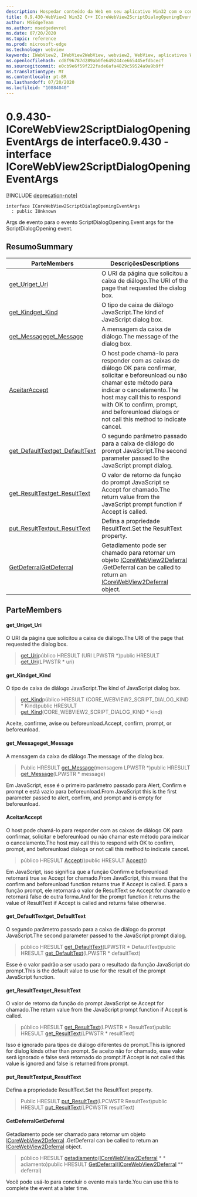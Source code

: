 ```yaml
---
description: Hospedar conteúdo da Web em seu aplicativo Win32 com o controle WebView2 do Microsoft Edge
title: 0.9.430-WebView2 Win32 C++ ICoreWebView2ScriptDialogOpeningEventArgs
author: MSEdgeTeam
ms.author: msedgedevrel
ms.date: 07/20/2020
ms.topic: reference
ms.prod: microsoft-edge
ms.technology: webview
keywords: IWebView2, IWebView2WebView, webview2, WebView, aplicativos Win32, Win32, Edge, ICoreWebView2, ICoreWebView2Host, controle do navegador, HTML Edge
ms.openlocfilehash: cd8f96787d289ab0fe649244ce665445efdbcecf
ms.sourcegitcommit: e0cb9e6f59f222fade6afa4829c59524a9a9b9ff
ms.translationtype: MT
ms.contentlocale: pt-BR
ms.lasthandoff: 07/20/2020
ms.locfileid: "10884040"
---
```

# <span data-ttu-id="ec3f0-104">0.9.430-ICoreWebView2ScriptDialogOpeningEventArgs de interface</span><span class="sxs-lookup"><span data-stu-id="ec3f0-104">0.9.430 - interface ICoreWebView2ScriptDialogOpeningEventArgs</span></span> 

[!INCLUDE [deprecation-note](../../includes/deprecation-note.md)]

```
interface ICoreWebView2ScriptDialogOpeningEventArgs
  : public IUnknown
```

<span data-ttu-id="ec3f0-105">Args de evento para o evento ScriptDialogOpening.</span><span class="sxs-lookup"><span data-stu-id="ec3f0-105">Event args for the ScriptDialogOpening event.</span></span>

## <span data-ttu-id="ec3f0-106">Resumo</span><span class="sxs-lookup"><span data-stu-id="ec3f0-106">Summary</span></span>

 <span data-ttu-id="ec3f0-107">Parte</span><span class="sxs-lookup"><span data-stu-id="ec3f0-107">Members</span></span>                        | <span data-ttu-id="ec3f0-108">Descrições</span><span class="sxs-lookup"><span data-stu-id="ec3f0-108">Descriptions</span></span>
--------------------------------|---------------------------------------------
[<span data-ttu-id="ec3f0-109">get_Uri</span><span class="sxs-lookup"><span data-stu-id="ec3f0-109">get_Uri</span></span>](#get_uri) | <span data-ttu-id="ec3f0-110">O URI da página que solicitou a caixa de diálogo.</span><span class="sxs-lookup"><span data-stu-id="ec3f0-110">The URI of the page that requested the dialog box.</span></span>
[<span data-ttu-id="ec3f0-111">get_Kind</span><span class="sxs-lookup"><span data-stu-id="ec3f0-111">get_Kind</span></span>](#get_kind) | <span data-ttu-id="ec3f0-112">O tipo de caixa de diálogo JavaScript.</span><span class="sxs-lookup"><span data-stu-id="ec3f0-112">The kind of JavaScript dialog box.</span></span>
[<span data-ttu-id="ec3f0-113">get_Message</span><span class="sxs-lookup"><span data-stu-id="ec3f0-113">get_Message</span></span>](#get_message) | <span data-ttu-id="ec3f0-114">A mensagem da caixa de diálogo.</span><span class="sxs-lookup"><span data-stu-id="ec3f0-114">The message of the dialog box.</span></span>
[<span data-ttu-id="ec3f0-115">Aceitar</span><span class="sxs-lookup"><span data-stu-id="ec3f0-115">Accept</span></span>](#accept) | <span data-ttu-id="ec3f0-116">O host pode chamá-lo para responder com as caixas de diálogo OK para confirmar, solicitar e beforeunload ou não chamar este método para indicar o cancelamento.</span><span class="sxs-lookup"><span data-stu-id="ec3f0-116">The host may call this to respond with OK to confirm, prompt, and beforeunload dialogs or not call this method to indicate cancel.</span></span>
[<span data-ttu-id="ec3f0-117">get_DefaultText</span><span class="sxs-lookup"><span data-stu-id="ec3f0-117">get_DefaultText</span></span>](#get_defaulttext) | <span data-ttu-id="ec3f0-118">O segundo parâmetro passado para a caixa de diálogo do prompt JavaScript.</span><span class="sxs-lookup"><span data-stu-id="ec3f0-118">The second parameter passed to the JavaScript prompt dialog.</span></span>
[<span data-ttu-id="ec3f0-119">get_ResultText</span><span class="sxs-lookup"><span data-stu-id="ec3f0-119">get_ResultText</span></span>](#get_resulttext) | <span data-ttu-id="ec3f0-120">O valor de retorno da função do prompt JavaScript se Accept for chamado.</span><span class="sxs-lookup"><span data-stu-id="ec3f0-120">The return value from the JavaScript prompt function if Accept is called.</span></span>
[<span data-ttu-id="ec3f0-121">put_ResultText</span><span class="sxs-lookup"><span data-stu-id="ec3f0-121">put_ResultText</span></span>](#put_resulttext) | <span data-ttu-id="ec3f0-122">Defina a propriedade ResultText.</span><span class="sxs-lookup"><span data-stu-id="ec3f0-122">Set the ResultText property.</span></span>
[<span data-ttu-id="ec3f0-123">GetDeferral</span><span class="sxs-lookup"><span data-stu-id="ec3f0-123">GetDeferral</span></span>](#getdeferral) | <span data-ttu-id="ec3f0-124">Getadiamento pode ser chamado para retornar um objeto [ICoreWebView2Deferral](ICoreWebView2Deferral.md) .</span><span class="sxs-lookup"><span data-stu-id="ec3f0-124">GetDeferral can be called to return an [ICoreWebView2Deferral](ICoreWebView2Deferral.md) object.</span></span>

## <span data-ttu-id="ec3f0-125">Parte</span><span class="sxs-lookup"><span data-stu-id="ec3f0-125">Members</span></span>

#### <span data-ttu-id="ec3f0-126">get_Uri</span><span class="sxs-lookup"><span data-stu-id="ec3f0-126">get_Uri</span></span> 

<span data-ttu-id="ec3f0-127">O URI da página que solicitou a caixa de diálogo.</span><span class="sxs-lookup"><span data-stu-id="ec3f0-127">The URI of the page that requested the dialog box.</span></span>

> <span data-ttu-id="ec3f0-128">[get_Uri](#get_uri)público HRESULT (URI LPWSTR \*)</span><span class="sxs-lookup"><span data-stu-id="ec3f0-128">public HRESULT [get_Uri](#get_uri)(LPWSTR \* uri)</span></span>

#### <span data-ttu-id="ec3f0-129">get_Kind</span><span class="sxs-lookup"><span data-stu-id="ec3f0-129">get_Kind</span></span> 

<span data-ttu-id="ec3f0-130">O tipo de caixa de diálogo JavaScript.</span><span class="sxs-lookup"><span data-stu-id="ec3f0-130">The kind of JavaScript dialog box.</span></span>

> <span data-ttu-id="ec3f0-131">[get_Kind](#get_kind)público HRESULT (CORE_WEBVIEW2_SCRIPT_DIALOG_KIND \* Kind)</span><span class="sxs-lookup"><span data-stu-id="ec3f0-131">public HRESULT [get_Kind](#get_kind)(CORE_WEBVIEW2_SCRIPT_DIALOG_KIND \* kind)</span></span>

<span data-ttu-id="ec3f0-132">Aceite, confirme, avise ou beforeunload.</span><span class="sxs-lookup"><span data-stu-id="ec3f0-132">Accept, confirm, prompt, or beforeunload.</span></span>

#### <span data-ttu-id="ec3f0-133">get_Message</span><span class="sxs-lookup"><span data-stu-id="ec3f0-133">get_Message</span></span> 

<span data-ttu-id="ec3f0-134">A mensagem da caixa de diálogo.</span><span class="sxs-lookup"><span data-stu-id="ec3f0-134">The message of the dialog box.</span></span>

> <span data-ttu-id="ec3f0-135">Public HRESULT [get_Message](#get_message)(mensagem LPWSTR \*)</span><span class="sxs-lookup"><span data-stu-id="ec3f0-135">public HRESULT [get_Message](#get_message)(LPWSTR \* message)</span></span>

<span data-ttu-id="ec3f0-136">Em JavaScript, esse é o primeiro parâmetro passado para Alert, Confirm e prompt e está vazio para beforeunload.</span><span class="sxs-lookup"><span data-stu-id="ec3f0-136">From JavaScript this is the first parameter passed to alert, confirm, and prompt and is empty for beforeunload.</span></span>

#### <span data-ttu-id="ec3f0-137">Aceitar</span><span class="sxs-lookup"><span data-stu-id="ec3f0-137">Accept</span></span> 

<span data-ttu-id="ec3f0-138">O host pode chamá-lo para responder com as caixas de diálogo OK para confirmar, solicitar e beforeunload ou não chamar este método para indicar o cancelamento.</span><span class="sxs-lookup"><span data-stu-id="ec3f0-138">The host may call this to respond with OK to confirm, prompt, and beforeunload dialogs or not call this method to indicate cancel.</span></span>

> <span data-ttu-id="ec3f0-139">público HRESULT [Accept](#accept)()</span><span class="sxs-lookup"><span data-stu-id="ec3f0-139">public HRESULT [Accept](#accept)()</span></span>

<span data-ttu-id="ec3f0-140">Em JavaScript, isso significa que a função Confirm e beforeunload retornará true se Accept for chamado.</span><span class="sxs-lookup"><span data-stu-id="ec3f0-140">From JavaScript, this means that the confirm and beforeunload function returns true if Accept is called.</span></span> <span data-ttu-id="ec3f0-141">E para a função prompt, ele retornará o valor de ResultText se Accept for chamado e retornará false de outra forma.</span><span class="sxs-lookup"><span data-stu-id="ec3f0-141">And for the prompt function it returns the value of ResultText if Accept is called and returns false otherwise.</span></span>

#### <span data-ttu-id="ec3f0-142">get_DefaultText</span><span class="sxs-lookup"><span data-stu-id="ec3f0-142">get_DefaultText</span></span> 

<span data-ttu-id="ec3f0-143">O segundo parâmetro passado para a caixa de diálogo do prompt JavaScript.</span><span class="sxs-lookup"><span data-stu-id="ec3f0-143">The second parameter passed to the JavaScript prompt dialog.</span></span>

> <span data-ttu-id="ec3f0-144">público HRESULT [get_DefaultText](#get_defaulttext)(LPWSTR \* DefaultText)</span><span class="sxs-lookup"><span data-stu-id="ec3f0-144">public HRESULT [get_DefaultText](#get_defaulttext)(LPWSTR \* defaultText)</span></span>

<span data-ttu-id="ec3f0-145">Esse é o valor padrão a ser usado para o resultado da função JavaScript do prompt.</span><span class="sxs-lookup"><span data-stu-id="ec3f0-145">This is the default value to use for the result of the prompt JavaScript function.</span></span>

#### <span data-ttu-id="ec3f0-146">get_ResultText</span><span class="sxs-lookup"><span data-stu-id="ec3f0-146">get_ResultText</span></span> 

<span data-ttu-id="ec3f0-147">O valor de retorno da função do prompt JavaScript se Accept for chamado.</span><span class="sxs-lookup"><span data-stu-id="ec3f0-147">The return value from the JavaScript prompt function if Accept is called.</span></span>

> <span data-ttu-id="ec3f0-148">público HRESULT [get_ResultText](#get_resulttext)(LPWSTR \* ResultText)</span><span class="sxs-lookup"><span data-stu-id="ec3f0-148">public HRESULT [get_ResultText](#get_resulttext)(LPWSTR \* resultText)</span></span>

<span data-ttu-id="ec3f0-149">Isso é ignorado para tipos de diálogo diferentes de prompt.</span><span class="sxs-lookup"><span data-stu-id="ec3f0-149">This is ignored for dialog kinds other than prompt.</span></span> <span data-ttu-id="ec3f0-150">Se aceito não for chamado, esse valor será ignorado e false será retornado do prompt.</span><span class="sxs-lookup"><span data-stu-id="ec3f0-150">If Accept is not called this value is ignored and false is returned from prompt.</span></span>

#### <span data-ttu-id="ec3f0-151">put_ResultText</span><span class="sxs-lookup"><span data-stu-id="ec3f0-151">put_ResultText</span></span> 

<span data-ttu-id="ec3f0-152">Defina a propriedade ResultText.</span><span class="sxs-lookup"><span data-stu-id="ec3f0-152">Set the ResultText property.</span></span>

> <span data-ttu-id="ec3f0-153">Public HRESULT [put_ResultText](#put_resulttext)(LPCWSTR ResultText)</span><span class="sxs-lookup"><span data-stu-id="ec3f0-153">public HRESULT [put_ResultText](#put_resulttext)(LPCWSTR resultText)</span></span>

#### <span data-ttu-id="ec3f0-154">GetDeferral</span><span class="sxs-lookup"><span data-stu-id="ec3f0-154">GetDeferral</span></span> 

<span data-ttu-id="ec3f0-155">Getadiamento pode ser chamado para retornar um objeto [ICoreWebView2Deferral](ICoreWebView2Deferral.md) .</span><span class="sxs-lookup"><span data-stu-id="ec3f0-155">GetDeferral can be called to return an [ICoreWebView2Deferral](ICoreWebView2Deferral.md) object.</span></span>

> <span data-ttu-id="ec3f0-156">público HRESULT [getadiamento](#getdeferral)([ICoreWebView2Deferral](ICoreWebView2Deferral.md) \* \* adiamento)</span><span class="sxs-lookup"><span data-stu-id="ec3f0-156">public HRESULT [GetDeferral](#getdeferral)([ICoreWebView2Deferral](ICoreWebView2Deferral.md) \*\* deferral)</span></span>

<span data-ttu-id="ec3f0-157">Você pode usá-lo para concluir o evento mais tarde.</span><span class="sxs-lookup"><span data-stu-id="ec3f0-157">You can use this to complete the event at a later time.</span></span>

